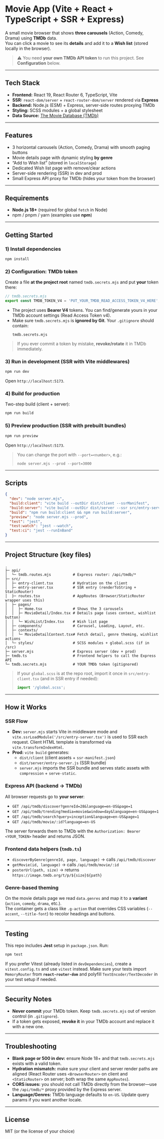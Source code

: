 # Movie App (Vite + React + TypeScript + SSR + Express)

A small movie browser that shows **three carousels** (Action, Comedy, Drama) using **TMDb** data.  
You can click a movie to see its **details** and add it to a **Wish list** (stored locally in the browser).

> ⚠️ You need **your own TMDb API token** to run this project. See **Configuration** below.

---

## Tech Stack

- **Frontend:** React 19, React Router 6, TypeScript, Vite
- **SSR:** `react-dom/server` + `react-router-dom/server` rendered via **Express**
- **Backend:** Node.js (ESM) + Express, server-side routes proxying TMDb
- **Styling:** SCSS modules + a global stylesheet
- **Data Source:** [The Movie Database (TMDb)](https://www.themoviedb.org/)

---

## Features

- 3 horizontal carousels (Action, Comedy, Drama) with smooth paging buttons
- Movie details page with dynamic styling **by genre**
- “Add to Wish list” (stored in `localStorage`)
- Dedicated Wish list page with remove/clear actions
- Server-side rendering (SSR) in dev and prod
- Small Express API proxy for TMDb (hides your token from the browser)

---

## Requirements

- **Node.js 18+** (required for global `fetch` in Node)
- npm / pnpm / yarn (examples use **npm**)

---

## Getting Started

### 1) Install dependencies
```bash
npm install
```

### 2) Configuration: TMDb token

Create a file **at the project root** named `tmdb.secrets.mjs` and put **your** token there:

```js
// tmdb.secrets.mjs
export const TMDB_TOKEN_V4 = 'PUT_YOUR_TMDB_READ_ACCESS_TOKEN_V4_HERE';
```

- The project uses **Bearer V4** tokens. You can find/generate yours in your TMDb account settings (Read Access Token v4).
- Make sure `tmdb.secrets.mjs` is **ignored by Git**. Your `.gitignore` should contain:
  ```
  tmdb.secrets.mjs
  ```

> If you ever commit a token by mistake, **revoke/rotate** it in TMDb immediately.

### 3) Run in development (SSR with Vite middlewares)
```bash
npm run dev
```
Open `http://localhost:5173`.

### 4) Build for production
Two-step build (client + server):
```bash
npm run build
```

### 5) Preview production (SSR with prebuilt bundles)
```bash
npm run preview
```
Open `http://localhost:5173`.

> You can change the port with `--port=<number>`, e.g.:
> ```
> node server.mjs --prod --port=3000
> ```

---

## Scripts

```json
{
  "dev": "node server.mjs",
  "build:client": "vite build --outDir dist/client --ssrManifest",
  "build:server": "vite build --outDir dist/server --ssr src/entry-server.tsx",
  "build": "npm run build:client && npm run build:server",
  "preview": "node server.mjs --prod",
  "test": "jest",
  "test:watch": "jest --watch",
  "test:ci": "jest --runInBand"
}
```

---

## Project Structure (key files)

```
.
├─ api/
│  └─ tmdb.routes.mjs          # Express router: /api/tmdb/*
├─ src/
│  ├─ entry-client.tsx         # Hydration on the client
│  ├─ entry-server.tsx         # SSR entry (renderToString + StaticRouter)
│  ├─ routes.tsx               # AppRoutes (Browser/StaticRouter wrapper uses this)
│  ├─ pages/
│  │  ├─ Home.tsx              # Shows the 3 carousels
│  │  ├─ MovieDetail/Index.tsx # Details page (uses context, wishlist button)
│  │  └─ WishList/Index.tsx    # Wish list page
│  ├─ components/              # Carousel, Loading, Layout, etc.
│  ├─ contexts/
│  │  └─ MovieDetailContext.tsx# Fetch detail, genre theming, wishlist actions
│  └─ styles/                  # SCSS modules + global.scss (if in /src)
├─ server.mjs                  # Express server (dev + prod)
├─ tmdb.ts                     # Frontend helpers to call the Express API
└─ tmdb.secrets.mjs            # YOUR TMDb token (gitignored)
```

> If your `global.scss` is at the repo root, import it once in `src/entry-client.tsx` (and in SSR entry if needed):
> ```ts
> import '/global.scss';
> ```

---

## How it Works

### SSR Flow
- **Dev:** `server.mjs` starts Vite in middleware mode and `vite.ssrLoadModule('/src/entry-server.tsx')` is used to SSR each request. Client HTML template is transformed via `vite.transformIndexHtml`.
- **Prod:** `vite build` generates:
  - `dist/client` (client assets + `ssr-manifest.json`)
  - `dist/server/entry-server.js` (SSR bundle)
  - `server.mjs` imports the SSR bundle and serves static assets with `compression` + `serve-static`.

### Express API (backend → TMDb)
All browser requests go to **your server**:
- `GET /api/tmdb/discover?genreId=28&language=en-US&page=1`
- `GET /api/tmdb/trending?media=movie&window=day&language=en-US&page=1`
- `GET /api/tmdb/search?query=inception&language=en-US&page=1`
- `GET /api/tmdb/movie/:id?language=en-US`

The server forwards them to TMDb with the `Authorization: Bearer <YOUR_TOKEN>` header and returns JSON.

### Frontend data helpers (`tmdb.ts`)
- `discoverByGenre(genreId, page, language)` → calls `/api/tmdb/discover`
- `getMovie(id, language)` → calls `/api/tmdb/movie/:id`
- `posterUrl(path, size)` → returns `https://image.tmdb.org/t/p/${size}${path}`

### Genre-based theming
On the movie details page we read `data.genres` and map it to a **variant** (`action`, `comedy`, `drama`, etc.).  
The container gets a class like `.g-action` that overrides CSS variables (`--accent`, `--title-font`) to recolor headings and buttons.

---

## Testing

This repo includes **Jest** setup in `package.json`. Run:

```bash
npm test
```

If you prefer Vitest (already listed in `devDependencies`), create a `vitest.config.ts` and use `vitest` instead. Make sure your tests import `MemoryRouter` from **`react-router-dom`** and polyfill `TextEncoder/TextDecoder` in your test setup if needed.

---

## Security Notes

- **Never commit** your TMDb token. Keep `tmdb.secrets.mjs` out of version control (in `.gitignore`).
- If a token gets exposed, **revoke it** in your TMDb account and replace it with a new one.

---

## Troubleshooting

- **Blank page or 500 in dev:** ensure Node 18+ and that `tmdb.secrets.mjs` exists with a valid token.
- **Hydration mismatch:** make sure your client and server render paths are aligned (React Router uses `<BrowserRouter>` on client and `<StaticRouter>` on server; both wrap the same `AppRoutes`).
- **CORS issues:** you should not call TMDb directly from the browser—use the `/api/tmdb/*` proxy provided by the Express server.
- **Language/Genres:** TMDb language defaults to `en-US`. Update query params if you want another locale.

---

## License

MIT (or the license of your choice)
